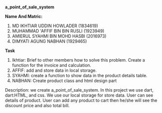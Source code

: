 **a_point_of_sale_system**

**Name And Matric:**
1. MD IKHTIAR UDDIN HOWLADER (1834619)
2. MUHAMMAD 'AFFIF BIN BIN RUSLI (1923949)
3. AMIERUL SYAHMI BIN MOHD HASBI (2016973)
4. DIMYATI AGUNG NABHAN (1929465)

**Task**
1. Ikhtiar: Brief to other members how to solve this problem. Create a function for the invoice and calculation.
2. AFFIF: add and store data in local storage.
3. SYAHMI: create a function to show data in the product details table.
4. NABHAN: Create product class and html design part

Description:  we create a_point_of_sale_system. In this project we use dart, dart:HTML, and css. We use our local storage for store data. User can see details of product. User can add any product to cart then he/she will see the discount price and also total bill.
